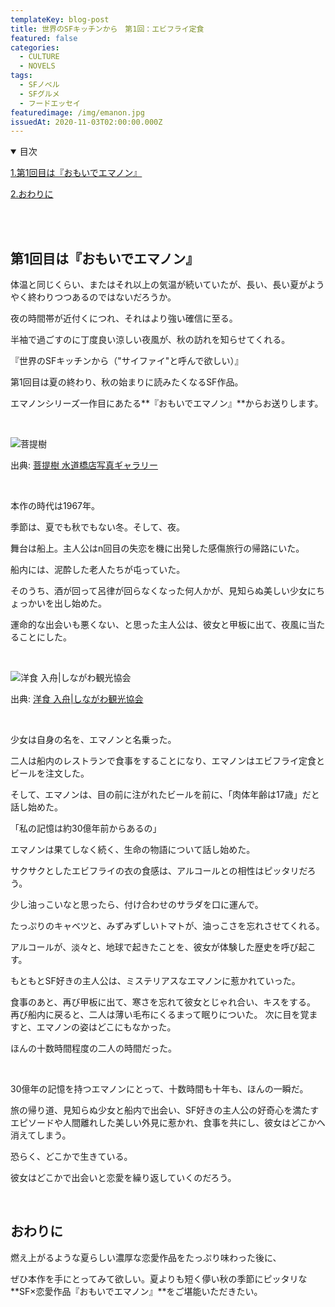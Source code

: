 ```yaml
---
templateKey: blog-post
title: 世界のSFキッチンから　第1回：エビフライ定食
featured: false
categories:
  - CULTURE
  - NOVELS
tags:
  - SFノベル
  - SFグルメ
  - フードエッセイ
featuredimage: /img/emanon.jpg
issuedAt: 2020-11-03T02:00:00.000Z
---
```

<details open><summary>目次</summary>

[1.第1回目は『おもいでエマノン』](#emanon)

[2.おわりに](#end)

</details>

</br></br>

<div id="emanon">

## 第1回目は『おもいでエマノン』

体温と同じくらい、またはそれ以上の気温が続いていたが、長い、長い夏がようやく終わりつつあるのではないだろうか。

夜の時間帯が近付くにつれ、それはより強い確信に至る。

半袖で過ごすのに丁度良い涼しい夜風が、秋の訪れを知らせてくれる。

『世界のSFキッチンから（"サイファイ"と呼んで欲しい）』

第1回目は夏の終わり、秋の始まりに読みたくなるSF作品。

エマノンシリーズ一作目にあたる**『おもいでエマノン』**からお送りします。

<br>

![菩提樹](/img/10-tennenebifly.jpg "菩提樹")

出典: [菩提樹 水道橋店写真ギャラリー](http://katsukichi.co.jp/bodaijyu/gallery/)

<br>

本作の時代は1967年。

季節は、夏でも秋でもない冬。そして、夜。

舞台は船上。主人公はn回目の失恋を機に出発した感傷旅行の帰路にいた。

船内には、泥酔した老人たちが屯っていた。

そのうち、酒が回って呂律が回らなくなった何人かが、見知らぬ美しい少女にちょっかいを出し始めた。

運命的な出会いも悪くない、と思った主人公は、彼女と甲板に出て、夜風に当たることにした。

<br>

![洋食 入舟|しながわ観光協会](/img/irifune-1.jpg "洋食 入舟|しながわ観光協会")

出典: [洋食 入舟|しながわ観光協会](https://shinagawa-kanko.or.jp/spot/irifune/)

<br>

少女は自身の名を、エマノンと名乗った。

二人は船内のレストランで食事をすることになり、エマノンはエビフライ定食とビールを注文した。

そして、エマノンは、目の前に注がれたビールを前に、「肉体年齢は17歳」だと話し始めた。


「私の記憶は約30億年前からあるの」

エマノンは果てしなく続く、生命の物語について話し始めた。

サクサクとしたエビフライの衣の食感は、アルコールとの相性はピッタリだろう。

少し油っこいなと思ったら、付け合わせのサラダを口に運んで。

たっぷりのキャベツと、みずみずしいトマトが、油っこさを忘れさせてくれる。

アルコールが、淡々と、地球で起きたことを、彼女が体験した歴史を呼び起こす。


もともとSF好きの主人公は、ミステリアスなエマノンに惹かれていった。

食事のあと、再び甲板に出て、寒さを忘れて彼女とじゃれ合い、キスをする。
再び船内に戻ると、二人は薄い毛布にくるまって眠りについた。
次に目を覚ますと、エマノンの姿はどこにもなかった。

ほんの十数時間程度の二人の時間だった。

<br>

30億年の記憶を持つエマノンにとって、十数時間も十年も、ほんの一瞬だ。

旅の帰り道、見知らぬ少女と船内で出会い、SF好きの主人公の好奇心を満たすエピソードや人間離れした美しい外見に惹かれ、食事を共にし、彼女はどこかへ消えてしまう。

恐らく、どこかで生きている。

彼女はどこかで出会いと恋愛を繰り返していくのだろう。

<br>

<div id="whats-cultured-meat">

## おわりに

燃え上がるような夏らしい濃厚な恋愛作品をたっぷり味わった後に、

ぜひ本作を手にとってみて欲しい。夏よりも短く儚い秋の季節にピッタリな
**SF×恋愛作品『おもいでエマノン』**をご堪能いただきたい。
